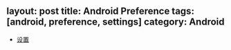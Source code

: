 layout: post
title: Android Preference
tags: [android, preference, settings]
category: Android
---

- [设置](https://developer.android.google.cn/guide/topics/ui/settings.html?hl=zh-cn#Activity)